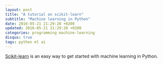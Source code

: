 ```yaml
---
layout: post
title: "A tutorial on scikit-learn"
subtitle: "Machine learning in Python"
date: 2016-05-21 21:29:20 +0200
updated: 2016-05-21 21:29:20 +0200
categories: programming machine-learning
disqus: true
tags: python ml ai
---
```


<a href="http://scikit-learn.org">Scikit-learn</a> is an easy way to get
started with machine learning in Python.
